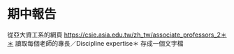 # **期中報告**
從亞大資工系的網頁 https://csie.asia.edu.tw/zh_tw/associate_professors_2＊＊
讀取每個老師的專長／Discipline expertise＊
存成一個文字檔
